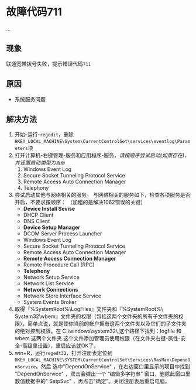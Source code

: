 # 故障代码711
...
## 现象
联通宽带拨号失败，提示错误代码`711`

## 原因

- 系统服务问题

## 解决方法

1. 开始-运行-`regedit`，删除`HKEY_LOCAL_MACHINE\System\CurrentControlSet\services\eventlog\Parameters`项
2. 打开计算机-右键管理-服务和应用程序-服务，*请按顺序尝试启动(如果存在)，并设置启动类型为`自动`*
    1. Windows Event Log
    2. Secure Socket Tunneling Protocol Service
    3. Remote Access Auto Connection Manager
    4. Telephony
3. 尝试启动其他与网络相关的服务。
	与网络相关的服务如下，检查各项服务是否开启，不要求按顺序：
	（加粗的是解决1062错误的关键）
	- **Device Install Sevise**
	- DHCP Client
	- DNS Client
	- **Device Setup Manager**
	- DCOM Server Process Launcher
	- Windows Event Log
	- Secure Socket Tunneling Protocol Service
	- Remote Access Auto Connection Manager
	- **Remote Access Connection Manager**
	- Remote Procedure Call (RPC)
	- **Telephony**
	- Network Setup Service
	- Network List Service
	- **Network Connections**
	- Network Store Interface Service
	- System Events Broker
4. 取得『%SystemRoot%\LogFiles』文件夹和『%SystemRoot%\ System32\wbem』文件夹的权限（包括这两个文件夹的所有子文件夹的权限），简单点说，就是使你当前的帐户拥有这两个文件夹以及它们的子文件夹的绝对控制权限。在 C:\windows\system32\ 这个路径下找到：logfile 和 wbem 这两个文件夹 这个文件添加管理员使用权限（在文件夹右键-属性-安全-高级里设置），重启应该就OK了。
5. win+R，运行`regedt32`，打开注册表定位到`HKEY_LOCAL_MACHINE\SYSTEM\CurrentControlSet\Services\RasMan\DependOnService`。然后 选中"DependOnService" ，在右边窗口里显示的项目中找到 "DependOnService" ，双击会弹出一个  “编辑多字符串” 窗口，删除此窗口里数值数据中的" SstpSvc" ，再点击"确定"。关闭注册表后重启电脑。
